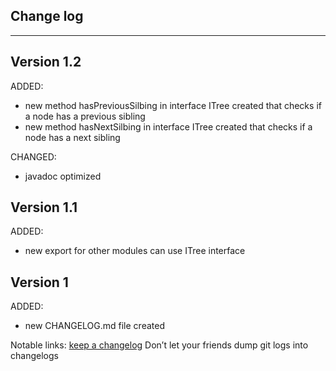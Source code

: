 ## Change log
----------------------

Version 1.2
-------------

ADDED:

- new method hasPreviousSilbing in interface ITree created that checks if a node has a previous sibling
- new method hasNextSilbing in interface ITree created that checks if a node has a next sibling

CHANGED:

- javadoc optimized

Version 1.1
-------------

ADDED:

- new export for other modules can use ITree interface

Version 1
-------------

ADDED:

- new CHANGELOG.md file created

Notable links:
[keep a changelog](http://keepachangelog.com/en/1.0.0/) Don’t let your friends dump git logs into changelogs
